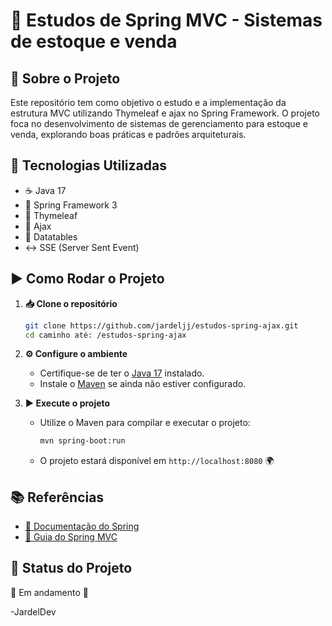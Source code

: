 # 📌 Estudos de Spring MVC - Sistemas de estoque e venda

## 📖 Sobre o Projeto
Este repositório tem como objetivo o estudo e a implementação da estrutura MVC utilizando Thymeleaf e ajax no Spring Framework. O projeto foca no desenvolvimento de sistemas de gerenciamento para estoque e venda, explorando boas práticas e padrões arquiteturais.

## 🚀 Tecnologias Utilizadas
- ☕ Java 17
- 🌱 Spring Framework 3
- 🎨 Thymeleaf
- 🔁 Ajax
- 📶 Datatables
- ↔️ SSE (Server Sent Event) 

## ▶️ Como Rodar o Projeto
1. **📥 Clone o repositório**
   ```sh
   git clone https://github.com/jardeljj/estudos-spring-ajax.git
   cd caminho até: /estudos-spring-ajax
   ```

2. **⚙️ Configure o ambiente**
   - Certifique-se de ter o [Java 17](https://www.oracle.com/java/technologies/javase/jdk17-archive-downloads.html) instalado.
   - Instale o [Maven](https://maven.apache.org/download.cgi) se ainda não estiver configurado.

3. **▶️ Execute o projeto**
   - Utilize o Maven para compilar e executar o projeto:
     ```sh
     mvn spring-boot:run
     ```
   - O projeto estará disponível em `http://localhost:8080` 🌍

## 📚 Referências
- [📜 Documentação do Spring](https://docs.spring.io/spring-framework/docs/current/reference/html/)
- [📌 Guia do Spring MVC](https://docs.spring.io/spring-framework/docs/current/reference/html/web.html)

## 🚧 Status do Projeto
🚀 Em andamento 🚧

-JardelDev
